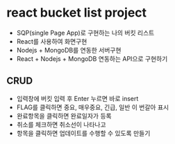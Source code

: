 # react bucket list project

- SQP(single Page App)로 구현하는 나의 버킷 리스트
- React를 사용하여 화면구현
- Nodejs + MongoDB를 연동한 서버구현
- React + Nodejs + MongoDB 연동하는 API으로 구현하기

## CRUD

- 입력창에 버킷 입력 후 Enter 누르면 바로 insert
- FLAG를 클릭하면 중요, 매우중요, 긴급, 일반 이 번갈아 표시
- 완료항목을 클릭하면 완료일자가 등록
- 취소를 체크하면 취소선이 나타나고
- 항목을 클릭하면 업데이트를 수행할 수 있도록 만들기
